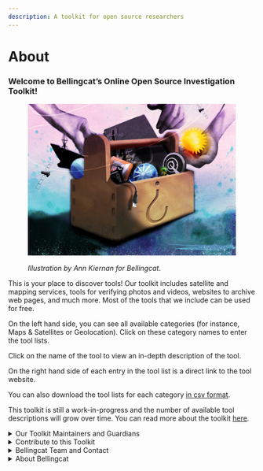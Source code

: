 ```yaml
---
description: A toolkit for open source researchers
---
```


# About

### Welcome to Bellingcat’s Online Open Source Investigation Toolkit!





<figure><img src=".gitbook/assets/Bellingcat_Toolkit_Ann_Kiernan copy.jpg" alt="" width="563"><figcaption><p><em>Illustration by Ann Kiernan for Bellingcat</em>.</p></figcaption></figure>



This is your place to discover tools! Our toolkit includes satellite and mapping services, tools for verifying photos and videos, websites to archive web pages, and much more. Most of the tools that we include can be used for free.

On the left hand side, you can see all available categories (for instance, Maps & Satellites or Geolocation). Click on these category names to enter the tool lists.

Click on the name of the tool to view an in-depth description of the tool.

On the right hand side of each entry in the tool list is a direct link to the tool website.

You can also download the tool lists for each category [in csv format](https://github.com/bellingcat/toolkit/releases/tag/csv).&#x20;

This toolkit is still a work-in-progress and the number of available tool descriptions will grow over time. You can read more about the toolkit [here](https://www.bellingcat.com/resources/2024/09/24/bellingcat-online-investigations-toolkit/).



<details>

<summary>Our Toolkit Maintainers and Guardians</summary>

Bellingcat’s Online Investigation Toolkit has a long tradition but our newest version is special: It is offered in collaboration with the Bellingcat volunteer community.

Bellingcat volunteers, staff and the wider open source researcher community contribute to writing and updating toolkit descriptions. Bellingcat staff checks each toolkit entry before it goes online.

If our Toolkit Maintainers choose to be publicly mentioned, you can find their names on individual tool pages under "page maintainer".

Our Toolkit Guardians have a special role: They help us further develop this toolkit to make sure it meets the needs of open source researchers.

</details>

<details>

<summary>Contribute to this Toolkit</summary>

You can contribute to Bellingcat's toolkit by submitting toolkit descriptions via this [form](https://docs.google.com/forms/d/e/1FAIpQLSeb0VLOs\_T8qKBTcoHP4nINPnIb1KpRalcS4GuAjAMMgOkh2Q/viewform?usp=sf\_link). Not all submissions will be accepted, please review our guidelines and tips on how to write and submit a good toolkit description. Only descriptions that fulfil all requirements will be considered.

</details>

<details>

<summary>Bellingcat Team and Contact</summary>

This collaborative toolkit has been designed by Bellingcat staff member Johanna Wild during her 2024 Nieman-Berkman Klein Fellowship in Journalism Innovation at Harvard University.&#x20;

Viktorija Ignatavičiūtė and Galen Reich contributed to defining the volunteer involvement for this project, with Viktorija Ignatavičiūtė supporting our toolkit volunteer community also on a daily basis.&#x20;

If you have any feedback or questions, please get in touch with Johanna Wild via [toolkit@bellingcat.com](mailto:toolkit@bellingcat.com). Please do not suggest tools that you would like to see added to the toolkit via this e-mail address.&#x20;

</details>

<details>

<summary>About Bellingcat</summary>

Bellingcat is an independent investigative collective of researchers, investigators and citizen journalists brought together by a passion for open source research.

You can follow [Bellingcat](https://www.bellingcat.com)'s work here:

[Bellingcat website](https://www.bellingcat.com/), [BlueSky](https://bsky.app/profile/bellingcat.com), [Discord](https://discord.com/invite/bellingcat), [Facebook](https://www.facebook.com/bellingcat),[Github](https://github.com/bellingcat), [Instagram](https://www.instagram.com/bellingcatofficial/), [Mastodon](https://mstdn.social/@Bellingcat), [Patreon](https://www.patreon.com/bellingcat), [Reddit](https://www.reddit.com/r/bellingcat/), [Soundcloud](https://soundcloud.com/bellingcat), [Twitch](https://www.twitch.tv/bellingcat\_live), [X](categories/social-media/youtube/youtube.md),[Youtube](https://www.youtube.com/@bellingcatofficial/videos).

[Bellingcat](https://www.bellingcat.com/) is a non-profit and the ability to carry out our work is dependent on the kind support of individual donors. If you would like to support our work, you can so [here](https://www.bellingcat.com/donate/).

We also provide [workshops](https://www.bellingcat.com/workshops/) on open source investigative methods and tools. For those of you interested in becoming a Bellingcat volunteer, have a look at our [volunteer community page](https://sites.google.com/bellingcat.com/bellingcat-volunteer-community/home).

</details>



